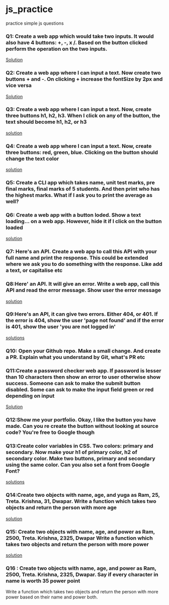 # js_practice
 practice simple js questions

### Q1: Create a web app which would take two inputs. It would also have 4 buttons: +, -, x /. Based on the button clicked perform the operation on the two inputs.
<a href="./01/vanillaJS">Solution</a>

### Q2: Create a web app where I can input a text. Now create two buttons + and -. On clicking + increase the fontSize by 2px and vice versa
<a href="./02.font_size_2px/VanillaJS/">Solution</a>

### Q3: Create a web app where I can input a text. Now, create three buttons h1, h2, h3. When I click on any of the button, the text should become h1, h2, or h3
<a href="./03. heading_changer/">solution</a>

### Q4: Create a web app where I can input a text. Now, create three buttons: red, green, blue. Clicking on the button should change the text color
<a href="./04. change_input_colour/vanillaJS/">solution</a>

### Q5: Create a CLI app which takes name, unit test marks, pre final marks, final marks of 5 students. And then print who has the highest marks. What if I ask you to print the average as well?

### Q6: Create a web app with a button loded. Show a text loading... on a web app. However, hide it if I click on the button loaded
<a href="./06. Loading_hide_show/VanillaJS/"> solution</a>

### Q7: Here's an API. Create a web app to call this API with your full name and print the response. This could be extended where we ask you to do something with the response. Like add a text, or capitalise etc

### Q8:Here' an API. It will give an error. Write a web app, call this API and read the error message. Show user the error message
<a href="./08. Api_error_msg/vanillaJS/">solution</a>

### Q9:Here's an API, it can give two errors. Either 404, or 401. If the error is 404, show the user 'page not found' and if the error is 401, show the user 'you are not logged in'
<a href="./09.error_404_401/VanillaJS/">solutions</a>


### Q10: Open your Github repo. Make a small change. And create a PR. Explain what you understand by Git, what's PR etc

### Q11:Create a password checker web app. If password is lesser than 10 characters then show an error to user otherwise show success. Someone can ask to make the submit button disabled. Some can ask to make the input field green or red depending on input
<a href="./11.passwoed_checker/VanillaJS/>">Solution</a>

### Q12:Show me your portfolio. Okay, I like the button you have made. Can you re create the button without looking at source code? You're free to Google though

### Q13:Create color variables in CSS. Two colors: primary and secondary. Now make your h1 of primary color, h2 of secondary color. Make two buttons, primary and secondary using the same color. Can you also set a font from Google Font?
<a href="./13.color_variable_css/VanillaJS/">solutions</a>

### Q14:Create two objects with name, age, and yuga as Ram, 25, Treta. Krishna, 31, Dwapar. Write a function which takes two objects and return the person with more age
<a href="./14.objects_moreage/VanillaJS/">solution</a>

### Q15: Create two objects with name, age, and power as Ram, 2500, Treta. Krishna, 2325, Dwapar Write a function which takes two objects and return the person with more power
<a href="./15.more_power/VanillaJS/">solution</a>

### Q16 : Create two objects with name, age, and power as Ram, 2500, Treta. Krishna, 2325, Dwapar. Say if every character in name is worth 35 power point
Write a function which takes two objects and return the person with more power based on their name and power both.

<a href="./16.power_35/VanillaJS/">
